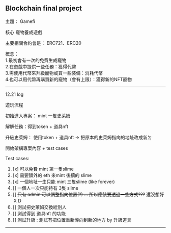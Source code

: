 ## Blockchain final project

主題： Gamefi  

核心 寵物養成遊戲  

主要相關合約會是： ERC721、ERC20

概念：  
1.最初會有一次的免費生成寵物   
2.在遊戲中提供一些任務：獲得代幣  
3.需使用代幣來升級寵物或買一些裝備：消耗代幣  
4.也可以用代幣再購買新的寵物（會有上限）：獲得新的NFT寵物  

---

12.21 log  

遊玩流程

初始進入專案： mint 一隻史萊姆  

解解任務：得到token + 道具nft

升級史萊姆： 使用token + 道具nft -> 把原本的史萊姆指向的地址改成新ㄉ

開始架構專案內容 + test cases 

Test cases:  

1. [x] 可以免費 mint 第一隻slime  
2. [x] 需要額外的 eth 來mint 後續的 slime 
3. [x] 一個地址一生只能 mint 三隻slime (like forever)
4. [] 一個人一次只能持有 3隻 slime 
5. [] ~~只有 admin 可以調整指向位置(?) ... 所以應該要透過一些方式???~~ 還沒想好ＸＤ
6. [] 測試把史萊姆交換給別人
7. [] 測試得到 道具nft 的功能
8. [] 測試升級 : 測試有把位置重新導向到新的地方 by 升級道具

---

